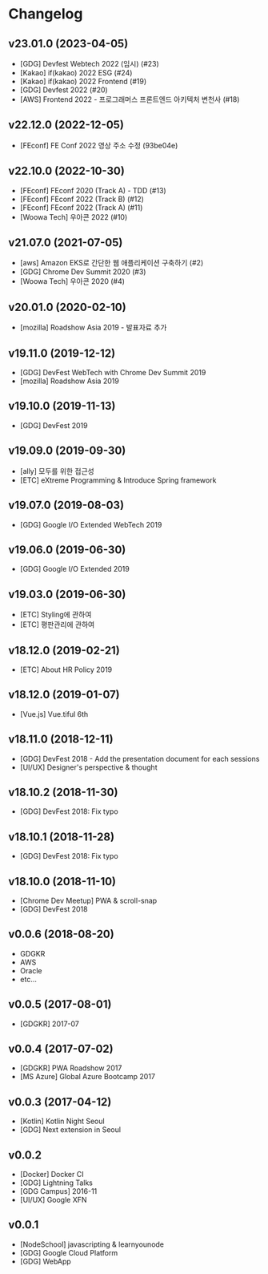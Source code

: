 # Changelog

## v23.01.0 (2023-04-05)
- [GDG] Devfest Webtech 2022 (임시) (#23)
- [Kakao] if(kakao) 2022 ESG (#24)
- [Kakao] if(kakao) 2022 Frontend (#19)
- [GDG] Devfest 2022 (#20)
- [AWS] Frontend 2022 - 프로그래머스 프론트엔드 아키텍처 변천사 (#18)

## v22.12.0 (2022-12-05)
- [FEconf] FE Conf 2022 영상 주소 수정 (93be04e)

## v22.10.0 (2022-10-30)
- [FEconf] FEconf 2020 (Track A) - TDD (#13)
- [FEconf] FEconf 2022 (Track B) (#12)
- [FEconf] FEconf 2022 (Track A) (#11)
- [Woowa Tech] 우아콘 2022 (#10)

## v21.07.0 (2021-07-05)
- [aws] Amazon EKS로 간단한 웹 애플리케이션 구축하기 (#2)
- [GDG] Chrome Dev Summit 2020 (#3)
- [Woowa Tech] 우아콘 2020 (#4)

## v20.01.0 (2020-02-10)
- [mozilla] Roadshow Asia 2019 - 발표자료 추가

## v19.11.0 (2019-12-12)
- [GDG] DevFest WebTech with Chrome Dev Summit 2019
- [mozilla] Roadshow Asia 2019

## v19.10.0 (2019-11-13)
- [GDG] DevFest 2019

## v19.09.0 (2019-09-30)
- [ally] 모두를 위한 접근성
- [ETC] eXtreme Programming & Introduce Spring framework

## v19.07.0 (2019-08-03)
- [GDG] Google I/O Extended WebTech 2019

## v19.06.0 (2019-06-30)
- [GDG] Google I/O Extended 2019

## v19.03.0 (2019-06-30)
- [ETC] Styling에 관하여
- [ETC] 평판관리에 관하여

## v18.12.0 (2019-02-21)
- [ETC] About HR Policy 2019

## v18.12.0 (2019-01-07)
- [Vue.js] Vue.tiful 6th

## v18.11.0 (2018-12-11)
- [GDG] DevFest 2018 - Add the presentation document for each sessions
- [UI/UX] Designer's perspective & thought

## v18.10.2 (2018-11-30)
- [GDG] DevFest 2018: Fix typo

## v18.10.1 (2018-11-28)
- [GDG] DevFest 2018: Fix typo

## v18.10.0 (2018-11-10)
- [Chrome Dev Meetup] PWA & scroll-snap
- [GDG] DevFest 2018

## v0.0.6 (2018-08-20)
- GDGKR
- AWS
- Oracle
- etc...

## v0.0.5 (2017-08-01)
- [GDGKR] 2017-07

## v0.0.4 (2017-07-02)
- [GDGKR] PWA Roadshow 2017
- [MS Azure] Global Azure Bootcamp 2017

## v0.0.3 (2017-04-12)
- [Kotlin] Kotlin Night Seoul
- [GDG] Next extension in Seoul

## v0.0.2
- [Docker] Docker CI
- [GDG] Lightning Talks
- [GDG Campus] 2016-11
- [UI/UX] Google XFN

## v0.0.1
- [NodeSchool] javascripting & learnyounode
- [GDG] Google Cloud Platform
- [GDG] WebApp
